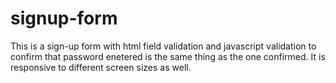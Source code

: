 # signup-form
This is a sign-up form with html field validation and javascript validation to confirm that password enetered is the same thing as the one confirmed.
It is responsive to different screen sizes as well.
